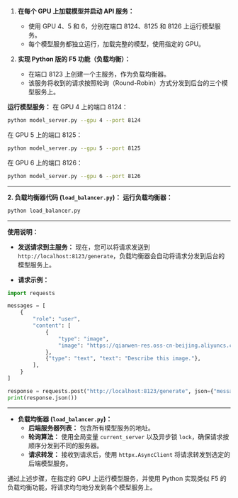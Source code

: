 1. **在每个 GPU 上加载模型并启动 API 服务：**
   - 使用 GPU 4、5 和 6，分别在端口 8124、8125 和 8126 上运行模型服务。
   - 每个模型服务都独立运行，加载完整的模型，使用指定的 GPU。

2. **实现 Python 版的 F5 功能（负载均衡）：**
   - 在端口 8123 上创建一个主服务，作为负载均衡器。
   - 该服务将收到的请求按照轮询（Round-Robin）方式分发到后台的三个模型服务上。

**运行模型服务：**
在 GPU 4 上的端口 8124：

```bash
python model_server.py --gpu 4 --port 8124
```

在 GPU 5 上的端口 8125：

```bash
python model_server.py --gpu 5 --port 8125
```

在 GPU 6 上的端口 8126：

```bash
python model_server.py --gpu 6 --port 8126
```

---

**2. 负载均衡器代码 (`load_balancer.py`)：**
**运行负载均衡器：**

```bash
python load_balancer.py
```

---

**使用说明：**

- **发送请求到主服务：** 现在，您可以将请求发送到 `http://localhost:8123/generate`，负载均衡器会自动将请求分发到后台的模型服务上。
  
- **请求示例：**

```python
import requests

messages = [
    {
        "role": "user",
        "content": [
            {
                "type": "image",
                "image": "https://qianwen-res.oss-cn-beijing.aliyuncs.com/Qwen-VL/assets/demo.jpeg",
            },
            {"type": "text", "text": "Describe this image."},
        ],
    }
]

response = requests.post("http://localhost:8123/generate", json={"messages": messages})
print(response.json())
```

---

- **负载均衡器 (`load_balancer.py`)：**
  - **后端服务器列表：** 包含所有模型服务的地址。
  - **轮询算法：** 使用全局变量 `current_server` 以及异步锁 `lock`，确保请求按顺序分发到不同的服务器。
  - **请求转发：** 接收到请求后，使用 `httpx.AsyncClient` 将请求转发到选定的后端模型服务。


通过上述步骤，在指定的 GPU 上运行模型服务，并使用 Python 实现类似 F5 的负载均衡功能，将请求均匀地分发到各个模型服务上。